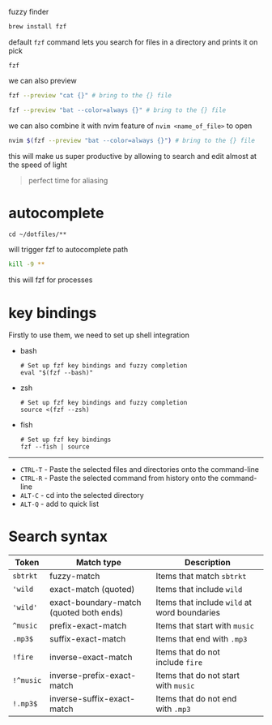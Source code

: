 fuzzy finder
```zsh
brew install fzf
```

default `fzf` command lets you search for files in a directory and prints it on pick
```
fzf
```

we can also preview
```zsh
fzf --preview "cat {}" # bring to the {} file
```
```zsh
fzf --preview "bat --color=always {}" # bring to the {} file
```


we can also combine it with nvim feature of `nvim <name_of_file>` to open
```zsh
nvim $(fzf --preview "bat --color=always {}") # bring to the {} file
```

this will make us super productive by allowing to search and edit almost at the speed of light
> perfect time for aliasing


# autocomplete
```
cd ~/dotfiles/**
```
will trigger fzf to autocomplete path

```zsh
kill -9 **
```
this will fzf for processes

# key bindings

Firstly to use them, we need to set up shell integration
- bash
    
    ```shell
    # Set up fzf key bindings and fuzzy completion
    eval "$(fzf --bash)"
    ```
    
- zsh
    
    ```shell
    # Set up fzf key bindings and fuzzy completion
    source <(fzf --zsh)
    ```
    
- fish
    
    ```fish
    # Set up fzf key bindings
    fzf --fish | source
    ```


---

- `CTRL-T` - Paste the selected files and directories onto the command-line
- `CTRL-R` - Paste the selected command from history onto the command-line
- `ALT-C` - cd into the selected directory
- `ALT-Q` - add to quick list



# Search syntax

| Token     | Match type                              | Description                                  |
| --------- | --------------------------------------- | -------------------------------------------- |
| `sbtrkt`  | fuzzy-match                             | Items that match `sbtrkt`                    |
| `'wild`   | exact-match (quoted)                    | Items that include `wild`                    |
| `'wild'`  | exact-boundary-match (quoted both ends) | Items that include `wild` at word boundaries |
| `^music`  | prefix-exact-match                      | Items that start with `music`                |
| `.mp3$`   | suffix-exact-match                      | Items that end with `.mp3`                   |
| `!fire`   | inverse-exact-match                     | Items that do not include `fire`             |
| `!^music` | inverse-prefix-exact-match              | Items that do not start with `music`         |
| `!.mp3$`  | inverse-suffix-exact-match              | Items that do not end with `.mp3`            |